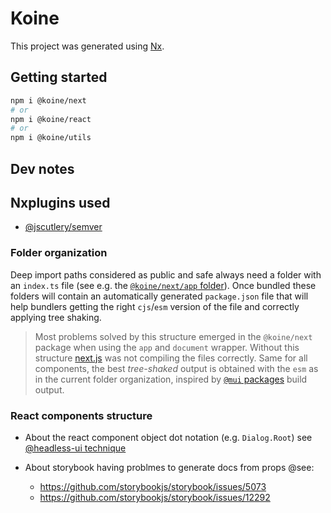 # Koine

This project was generated using [Nx](https://nx.dev).

## Getting started

```bash
npm i @koine/next
# or
npm i @koine/react
# or
npm i @koine/utils
```

## Dev notes

## Nxplugins used

- [@jscutlery/semver](https://github.com/jscutlery/semver)

### Folder organization

Deep import paths considered as public and safe always need a folder with an `index.ts` file (see e.g. the [`@koine/next/app` folder](./packages/next/app/)). Once bundled these folders will contain an automatically generated `package.json` file that will help bundlers getting the right `cjs`/`esm` version of the file and correctly applying tree shaking.

> Most problems solved by this structure emerged in the `@koine/next` package when using the `app` and `document` wrapper. Without this structure [next.js](https://nextjs.org/) was not compiling the files correctly. Same for all components, the best *tree-shaked* output is obtained with the `esm` as in the current folder organization, inspired by [`@mui` packages](https://github.com/mui/material-ui) build output.

### React components structure

- About the react component object dot notation (e.g. `Dialog.Root`) see [@headless-ui technique](https://github.com/tailwindlabs/headlessui/blob/main/packages/%40headlessui-react/src/components/dialog/dialog.tsx#L550)

- About storybook having problmes to generate docs from props @see:
  - https://github.com/storybookjs/storybook/issues/5073
  - https://github.com/storybookjs/storybook/issues/12292